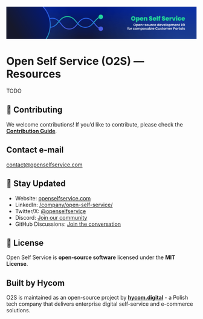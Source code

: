 [![Open Self Service - open-source development kit for composable Customer Portals](https://raw.githubusercontent.com/o2sdev/openselfservice/main/apps/docs/static/img/o2s-gh-cover.png)](https://www.openselfservice.com)

# Open Self Service (O2S) — Resources

TODO

## 🤝 Contributing

We welcome contributions!
If you’d like to contribute, please check the **[Contribution Guide](CONTRIBUTING.md)**.

## Contact e-mail
[contact@openselfservice.com](mailto:contact@openselfservice.com)

## 📩 Stay Updated

- Website: [openselfservice.com](https://www.openselfservice.com)
- LinkedIn: [/company/open-self-service/](https://www.linkedin.com/company/open-self-service/)
- Twitter/X: [@openselfservice](https://twitter.com/openselfservice)
- Discord: [Join our community](https://discord.gg/4R568nZgsT)
- GitHub Discussions: [Join the conversation](https://github.com/o2sdev/openselfservice/discussions)

## 📜 License

Open Self Service is **open-source software** licensed under the **MIT License**.

## Built by Hycom

O2S is maintained as an open-source project by **[hycom.digital](https://hycom.digital)** - a Polish tech company that delivers enterprise digital self-service and e-commerce solutions.
